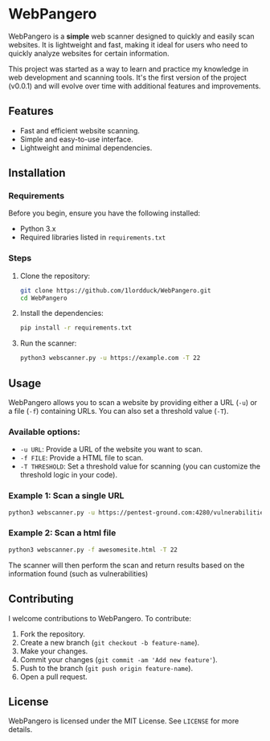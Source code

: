 # WebPangero

WebPangero is a **simple** web scanner designed to quickly and easily scan websites. It is lightweight and fast, making it ideal for users who need to quickly analyze websites for certain information.

This project was started as a way to learn and practice my knowledge in web development and scanning tools. It's the first version of the project (v0.0.1) and will evolve over time with additional features and improvements.

## Features

- Fast and efficient website scanning.
- Simple and easy-to-use interface.
- Lightweight and minimal dependencies.

## Installation

### Requirements

Before you begin, ensure you have the following installed:

- Python 3.x
- Required libraries listed in `requirements.txt`

### Steps

1. Clone the repository:
   ```bash
   git clone https://github.com/1lordduck/WebPangero.git
   cd WebPangero
   ```

2. Install the dependencies:
   ```bash
   pip install -r requirements.txt
   ```

3. Run the scanner:
   ```bash
   python3 webscanner.py -u https://example.com -T 22
   ```

## Usage

WebPangero allows you to scan a website by providing either a URL (`-u`) or a file (`-f`) containing URLs. You can also set a threshold value (`-T`).

### Available options:

- `-u URL`: Provide a URL of the website you want to scan.
- `-f FILE`: Provide a HTML file to scan.
- `-T THRESHOLD`: Set a threshold value for scanning (you can customize the threshold logic in your code).
  
### Example 1: Scan a single URL
```bash
python3 webscanner.py -u https://pentest-ground.com:4280/vulnerabilities/xss_s/ -T 22
```

### Example 2: Scan a html file
```bash
python3 webscanner.py -f awesomesite.html -T 22
```

The scanner will then perform the scan and return results based on the information found (such as vulnerabilities)

## Contributing

I welcome contributions to WebPangero. To contribute:

1. Fork the repository.
2. Create a new branch (`git checkout -b feature-name`).
3. Make your changes.
4. Commit your changes (`git commit -am 'Add new feature'`).
5. Push to the branch (`git push origin feature-name`).
6. Open a pull request.

## License

WebPangero is licensed under the MIT License. See `LICENSE` for more details.
